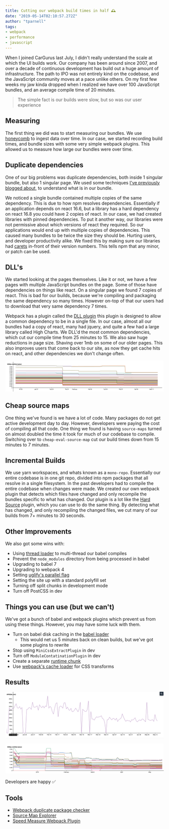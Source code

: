 ```yaml
---
title: Cutting our webpack build times in half 🕰
date: "2019-05-14T02:10:57.272Z"
author: "tparnell"
tags:
- webpack
- performance
- javascript
---
```


When I joined CarGurus last July, I didn't really understand the scale at which the UI builds work. Our company has been around since 2007, and over a decade of continuous development has build out a huge amount of infrastructure. The path to IPO was not entirely kind on the codebase, and the JavaScript community moves at a pace unlike others. On my first few weeks my jaw kinda dropped when I realized we have over 100 JavaScript bundles, and an average compile time of 20 minutes.

> The simple fact is our builds were slow, but so was our user experience

## Measuring

The first thing we did was to start measuring our bundles. We use [honeycomb](https://www.honeycomb.io) to ingest data over time. In our case, we started recording build times, and bundle sizes with some very simple webpack plugins. This allowed us to measure how large our bundles were over time.

## Duplicate dependencies

One of our big problems was duplicate dependencies, both inside 1 singular bundle, but also 1 singular page. We used some techniques [I've previously blogged about](https://blog.terrible.dev/Visualizing-your-javascript-bundle/), to understand what is in our bundle. 

We noticed a single bundle contained multiple copies of the same dependency. This is due to how npm resolves dependencies. Essentially if an application depends on react 16.6, but a library has a hard dependency on react 16.8 you could have 2 copies of react. In our case, we had created libraries with pinned dependencies. To put it another way, our libraries were not permissive about which versions of react they required. So our applications would end up with multiple copies of dependencies. This caused many bundles to be twice the size they should be. Hurting users, and developer productivity alike. We fixed this by making sure our libraries had [carets](https://stackoverflow.com/a/22345808/3671357) in-front of their version numbers. This tells npm that any minor, or patch can be used.

## DLL's

We started looking at the pages themselves. Like it or not, we have a few pages with multiple JavaScript bundles on the page. Some of those have dependencies on things like react. On a singular page we found 7 copies of react. This is bad for our builds, because we're compiling and packaging the same dependency so many times. However on-top of that our users had to download that very same dependency 7 times. 

Webpack has a plugin called the [DLL plugin](https://webpack.js.org/plugins/dll-plugin/) this plugin is designed to allow a common dependency to be in a single file. In our case, almost all our bundles had a copy of react, many had jquery, and quite a few had a large library called High Charts. We DLL'd the most common dependencies, which cut our compile time from 25 minutes to 15. We also saw huge reductions in page size. Shaving over 1mb on some of our older pages. This also improves users that come back to our site, as now they get cache hits on react, and other dependencies we don't change often.

![Bundle sizes after we DLL'd dependencies](dll1.png)

## Cheap source maps

One thing we've found is we have a lot of code. Many packages do not get active development day to day. However, developers were paying the cost of compiling all that code. One thing we found is having `source-maps` turned on almost doubled the time it took for much of our codebase to compile. Switching over to `cheap-eval-source-map` cut our build times down from 15 minutes to 7 minutes. 

## Incremental Builds

We use yarn workspaces, and whats known as a `mono-repo`. Essentially our entire codebase is in one git repo, divided into npm packages that all resolve in a single filesystem. In the past developers had to compile the entire codebase when changes were made. We created our own webpack plugin that detects which files have changed and only recompile the bundles specific to what has changed. Our plugin is a lot like the [Hard Source](https://github.com/mzgoddard/hard-source-webpack-plugin) plugin, which you can use to do the same thing. By detecting what has changed, and only recompiling the changed files, we cut many of our builds from 7+ minutes to 30 seconds.

## Other Improvements

We also got some wins with:

* Using [thread loader](https://webpack.js.org/loaders/thread-loader/) to multi-thread our babel compiles
* Prevent the `node_modules` directory from being processed in babel
* Upgrading to babel 7
* Upgrading to webpack 4
* Setting [uglify's parallel flag](https://webpack.js.org/plugins/uglifyjs-webpack-plugin/)
* Setting the site up with a standard polyfill set
* Turning off split chunks in development mode
* Turn off PostCSS in dev

## Things you can use (but we can't)

We've got a bunch of babel and webpack plugins which prevent us from using these things. However, you may have some luck with them.

* Turn on babel disk caching in the [babel loader](https://github.com/babel/babel-loader)
  * This would net us 5 minutes back on clean builds, but we've got some plugins to rewrite
* Stop using `MiniCssExtractPlugin` in dev
* Turn off `ModuleContatinationPlugin` in dev
* Create a separate [runtime chunk](https://webpack.js.org/configuration/optimization/#optimizationruntimechunk)
* Use [webpack's cache loader](https://webpack.js.org/loaders/cache-loader) for CSS transforms

## Results

![Build times are down ✅](buildtime.png) 

![Bundle sizes are over 60% smaller ✅](bundlesize.png)

Developers are happy ✅


## Tools

* [Webpack duplicate package checker](https://github.com/darrenscerri/duplicate-package-checker-webpack-plugin)
* [Source Map Explorer](https://github.com/danvk/source-map-explorer)
* [Speed Measure Webpack Plugin](https://www.npmjs.com/package/speed-measure-webpack-plugin)
